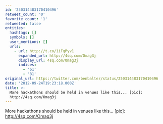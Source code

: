 ```yaml
---
id: '250314483170410496'
retweet_count: '0'
favorite_count: '1'
retweeted: false
entities:
  hashtags: []
  symbols: []
  user_mentions: []
  urls:
    - url: http://t.co/1iFqPyv1
      expanded_url: http://4sq.com/Omag3j
      display_url: 4sq.com/Omag3j
      indices:
        - '61'
        - '81'
original_url: https://twitter.com/benbalter/status/250314483170410496
date: '2012-09-24T19:23:18.000Z'
title: >-
  More hackathons should be held in venues like this... [pic]:
  http://4sq.com/Omag3j
---
```


More hackathons should be held in venues like this... [pic]: http://4sq.com/Omag3j